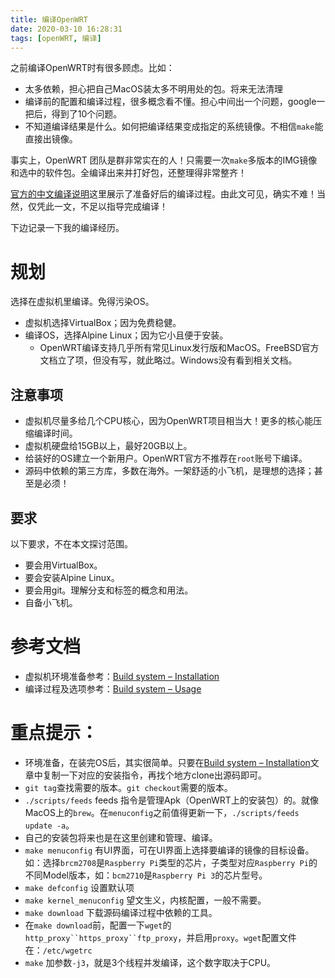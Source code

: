 ```yaml
---
title: 编译OpenWRT
date: 2020-03-10 16:28:31
tags: [openWRT, 编译]
---
```



之前编译OpenWRT时有很多顾虑。比如：

- 太多依赖，担心把自己MacOS装太多不明用处的包。将来无法清理
- 编译前的配置和编译过程，很多概念看不懂。担心中间出一个问题，google一把后，得到了10个问题。
- 不知道编译结果是什么。如何把编译结果变成指定的系统镜像。不相信`make`能直接出镜像。

事实上，OpenWRT 团队是群非常实在的人！只需要一次`make`多版本的IMG镜像和选中的软件包。全编译出来并打好包，还整理得非常整齐！

[官方的中文编译说明](https://openwrt.org/zh-cn/doc/howto/build)这里展示了准备好后的编译过程。由此文可见，确实不难！当然，仅凭此一文，不足以指导完成编译！

下边记录一下我的编译经历。

# 规划
选择在虚拟机里编译。免得污染OS。
- 虚拟机选择VirtualBox；因为免费稳健。
- 编译OS，选择Alpine Linux；因为它小且便于安装。
    - OpenWRT编译支持几乎所有常见Linux发行版和MacOS。FreeBSD官方文档立了项，但没有写，就此略过。Windows没有看到相关文档。

## 注意事项

- 虚拟机尽量多给几个CPU核心，因为OpenWRT项目相当大！更多的核心能压缩编译时间。
- 虚拟机硬盘给15GB以上，最好20GB以上。
- 给装好的OS建立一个新用户。OpenWRT官方不推荐在`root`账号下编译。
- 源码中依赖的第三方库，多数在海外。一架舒适的小飞机，是理想的选择；甚至是必须！

## 要求
以下要求，不在本文探讨范围。
- 要会用VirtualBox。
- 要会安装Alpine Linux。
- 要会用git。理解分支和标签的概念和用法。
- 自备小飞机。

# 参考文档

- 虚拟机环境准备参考：[Build system – Installation](https://openwrt.org/docs/guide-developer/build-system/install-buildsystem)
- 编译过程及选项参考：[Build system – Usage](https://openwrt.org/docs/guide-developer/build-system/use-buildsystem)

# 重点提示：

- 环境准备，在装完OS后，其实很简单。只要在[Build system – Installation](https://openwrt.org/docs/guide-developer/build-system/install-buildsystem)文章中复制一下对应的安装指令，再找个地方clone出源码即可。
- `git tag`查找需要的版本。`git checkout`需要的版本。
- `./scripts/feeds` feeds 指令是管理Apk（OpenWRT上的安装包）的。就像MacOS上的`brew`。在`menuconfig`之前值得更新一下，`./scripts/feeds update -a`。
 - 自己的安装包将来也是在这里创建和管理、编译。
- `make menuconfig` 有UI界面，可在UI界面上选择要编译的镜像的目标设备。如：选择`brcm2708`是`Raspberry Pi`类型的芯片，子类型对应`Raspberry Pi`的不同Model版本，如：`bcm2710`是`Raspberry Pi 3`的芯片型号。
- `make defconfig` 设置默认项
- `make kernel_menuconfig` 望文生义，内核配置，一般不需要。
- `make download` 下载源码编译过程中依赖的工具。
 - 在`make download`前，配置一下`wget`的`http_proxy``https_proxy``ftp_proxy`，并启用`proxy`。`wget`配置文件在：`/etc/wgetrc`
- `make` 加参数`-j3`，就是3个线程并发编译，这个数字取决于CPU。
